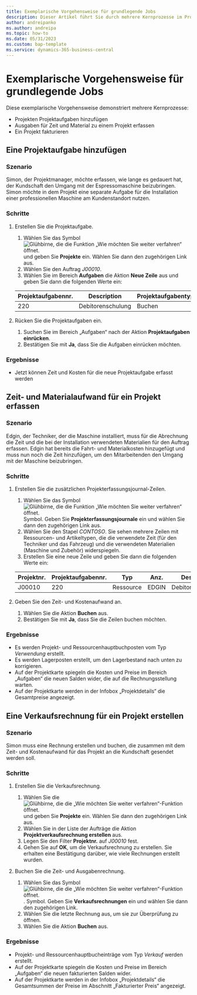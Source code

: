 ```yaml
---
title: Exemplarische Vorgehensweise für grundlegende Jobs
description: Dieser Artikel führt Sie durch mehrere Kernprozesse im Projektmanagement.
author: andreipanko
ms.author: andreipa
ms.topic: how-to
ms.date: 05/31/2023
ms.custom: bap-template
ms.service: dynamics-365-business-central
---
```

# Exemplarische Vorgehensweise für grundlegende Jobs

Diese exemplarische Vorgehensweise demonstriert mehrere Kernprozesse:

- Projekten Projektaufgaben hinzufügen
- Ausgaben für Zeit und Material zu einem Projekt erfassen
- Ein Projekt fakturieren

## Eine Projektaufgabe hinzufügen

### Szenario  

Simon, der Projektmanager, möchte erfassen, wie lange es gedauert hat, der Kundschaft den Umgang mit der Espressomaschine beizubringen. Simon möchte in dem Projekt eine separate Aufgabe für die Installation einer professionellen Maschine am Kundenstandort nutzen.

### Schritte

1. Erstellen Sie die Projektaufgabe.

    1. Wählen Sie das Symbol ![Glühbirne, die die Funktion „Wie möchten Sie weiter verfahren“ öffnet.](../../media/ui-search/search_small.png "Wie möchten Sie weiter verfahren?") und geben Sie **Projekte** ein. Wählen Sie dann den zugehörigen Link aus.  
    2. Wählen Sie den Auftrag *J00010*.
    3. Wählen Sie im Bereich **Aufgaben** die Aktion **Neue Zeile** aus und geben Sie dann die folgenden Werte ein:
 
    |Projektaufgabennr.|Description|Projektaufgabentyp|
    |------------|-----------|-------------|  
    |220|Debitorenschulung|Buchen|

2. Rücken Sie die Projektaufgaben ein.
   1. Suchen Sie im Bereich „Aufgaben“ nach der Aktion **Projektaufgaben einrücken**.
   2. Bestätigen Sie mit **Ja**, dass Sie die Aufgaben einrücken möchten.

### Ergebnisse

 - Jetzt können Zeit und Kosten für die neue Projektaufgabe erfasst werden

## Zeit- und Materialaufwand für ein Projekt erfassen

### Szenario  

Edgin, der Techniker, der die Maschine installiert, muss für die Abrechnung die Zeit und die bei der Installation verwendeten Materialien für den Auftrag erfassen. Edgin hat bereits die Fahrt- und Materialkosten hinzugefügt und muss nun noch die Zeit hinzufügen, um den Mitarbeitenden den Umgang mit der Maschine beizubringen.

### Schritte

1. Erstellen Sie die zusätzlichen Projekterfassungsjournal-Zeilen.

    1. Wählen Sie das Symbol ![Glühbirne, die die Funktion „Wie möchten Sie weiter verfahren“ öffnet.](../../media/ui-search/search_small.png "Wie möchten Sie weiter verfahren?") Symbol. Geben Sie **Projekterfassungsjournale** ein und wählen Sie dann den zugehörigen Link aus.  
    2. Wählen Sie den Stapel *CONTOSO*. Sie sehen mehrere Zeilen mit Ressourcen- und Artikeltypen, die die verwendete Zeit (für den Techniker und das Fahrzeug) und die verwendeten Materialien (Maschine und Zubehör) widerspiegeln.
    3. Erstellen Sie eine neue Zeile und geben Sie dann die folgenden Werte ein:
 
    |Projektnr.|Projektaufgabennr.|Typ|Anz.|Description|Menge|
    |-------|------------|----|---|-----------|--------|  
    |J00010|220|Ressource|EDGIN|Debitorenschulung|0|

2. Geben Sie den Zeit- und Kostenaufwand an.
   1. Wählen Sie die Aktion **Buchen** aus.
   2. Bestätigen Sie mit **Ja**, dass Sie die Zeilen buchen möchten.

### Ergebnisse

- Es werden Projekt- und Ressourcenhauptbuchposten vom Typ *Verwendung* erstellt.
- Es werden Lagerposten erstellt, um den Lagerbestand nach unten zu korrigieren.
- Auf der Projektkarte spiegeln die Kosten und Preise im Bereich „Aufgaben“ die neuen Salden wider, die auf die Rechnungsstellung warten.
- Auf der Projektkarte werden in der Infobox „Projektdetails“ die Gesamtpreise angezeigt.

## Eine Verkaufsrechnung für ein Projekt erstellen

### Szenario  

Simon muss eine Rechnung erstellen und buchen, die zusammen mit dem Zeit- und Kostenaufwand für das Projekt an die Kundschaft gesendet werden soll.

### Schritte

1. Erstellen Sie die Verkaufsrechnung.

    1. Wählen Sie die ![Glühbirne, die die „Wie möchten Sie weiter verfahren“-Funktion öffnet.](../../media/ui-search/search_small.png "Wie möchten Sie weiter verfahren?") und geben Sie **Projekte** ein. Wählen Sie dann den zugehörigen Link aus.  
    2. Wählen Sie in der Liste der Aufträge die Aktion **Projektverkaufsrechnung erstellen** aus.
    3. Legen Sie den Filter **Projektnr.** auf *J00010* fest.
    4. Gehen Sie auf **OK**, um die Verkaufsrechnung zu erstellen. Sie erhalten eine Bestätigung darüber, wie viele Rechnungen erstellt wurden.

2. Buchen Sie die Zeit- und Ausgabenrechnung.

   1. Wählen Sie das Symbol ![Glühbirne, die die „Wie möchten Sie weiter verfahren“-Funktion öffnet.](../../media/ui-search/search_small.png "Tell Me-Funktion"). Symbol. Geben Sie **Verkaufsrechnungen** ein und wählen Sie dann den zugehörigen Link.  
   2. Wählen Sie die letzte Rechnung aus, um sie zur Überprüfung zu öffnen.
   3. Wählen Sie die Aktion **Buchen** aus.

### Ergebnisse

- Projekt- und Ressourcenhauptbucheinträge vom Typ *Verkauf* werden erstellt.
- Auf der Projektkarte spiegeln die Kosten und Preise im Bereich „Aufgaben“ die neuen fakturierten Salden wider.
- Auf der Projektkarte werden in der Infobox „Projektdetails“ die Gesamtsummen der Preise im Abschnitt „Fakturierter Preis“ angezeigt.
